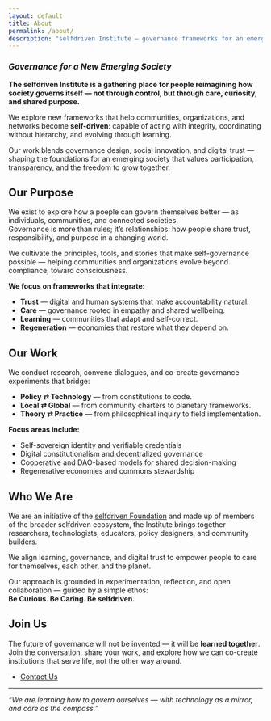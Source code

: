 ```yaml
---
layout: default
title: About
permalink: /about/
description: "selfdriven Institute — governance frameworks for an emerging society."
---
```


### *Governance for a New Emerging Society*

**The selfdriven Institute is a gathering place for people reimagining how society governs itself — not through control, but through care, curiosity, and shared purpose.**

We explore new frameworks that help communities, organizations, and networks become **self-driven**: capable of acting with integrity, coordinating without hierarchy, and evolving through learning.

Our work blends governance design, social innovation, and digital trust — shaping the foundations for an emerging society that values participation, transparency, and the freedom to grow together.


## Our Purpose

We exist to explore how a poeple can govern themselves better — as individuals, communities, and connected societies.  
Governance is more than rules; it’s relationships: how people share trust, responsibility, and purpose in a changing world.

We cultivate the principles, tools, and stories that make self-governance possible — helping communities and organizations evolve beyond compliance, toward consciousness.

**We focus on frameworks that integrate:**
- **Trust** — digital and human systems that make accountability natural.  
- **Care** — governance rooted in empathy and shared wellbeing.  
- **Learning** — communities that adapt and self-correct.  
- **Regeneration** — economies that restore what they depend on.  

## Our Work

We conduct research, convene dialogues, and co-create governance experiments that bridge:
- **Policy ⇄ Technology** — from constitutions to code.  
- **Local ⇄ Global** — from community charters to planetary frameworks.  
- **Theory ⇄ Practice** — from philosophical inquiry to field implementation.  

**Focus areas include:**
- Self-sovereign identity and verifiable credentials  
- Digital constitutionalism and decentralized governance  
- Cooperative and DAO-based models for shared decision-making  
- Regenerative economies and commons stewardship  

## Who We Are

We are an initiative of the [selfdriven Foundation](https://selfdriven.foundation) and made up of members of the broader selfdriven ecosystem, the Institute brings together researchers, technologists, educators, policy designers, and community builders.  

We align learning, governance, and digital trust to empower people to care for themselves, each other, and the planet.

Our approach is grounded in experimentation, reflection, and open collaboration — guided by a simple ethos:  
**Be Curious. Be Caring. Be selfdriven.**

## Join Us

The future of governance will not be invented — it will be **learned together**.  
Join the conversation, share your work, and explore how we can co-create institutions that serve life, not the other way around.

- [Contact Us](https://selfdriven.foundation/contact)  


---

*“We are learning how to govern ourselves — with technology as a mirror, and care as the compass.”*